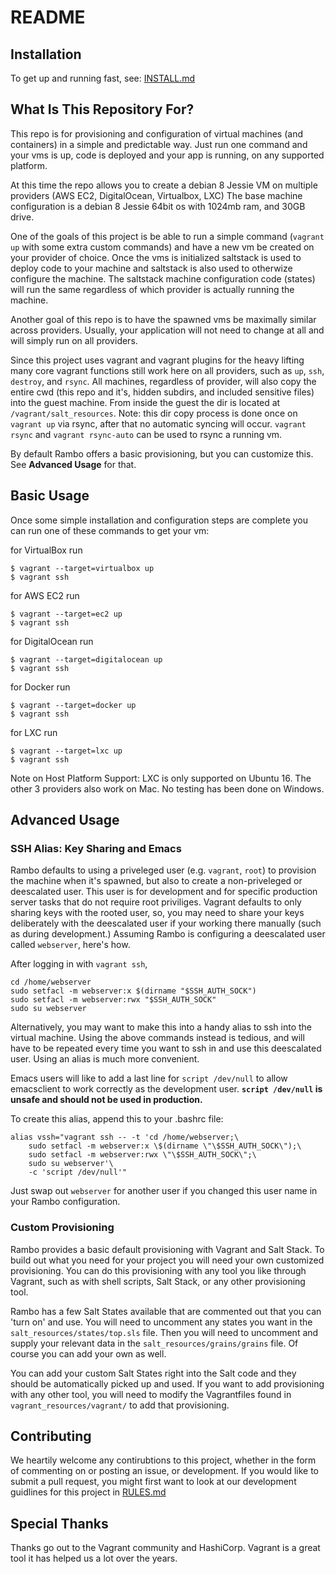 # README

## Installation
To get up and running fast, see: [INSTALL.md](https://github.com/terminal-labs/rambo/blob/master/docs/INSTALL.md)

## What Is This Repository For?
This repo is for provisioning and configuration of virtual machines (and containers) in a simple and predictable way. Just run one command and your vms is up, code is deployed and your app is running, on any supported platform.

At this time the repo allows you to create a debian 8 Jessie VM on multiple providers (AWS EC2, DigitalOcean, Virtualbox, LXC) The base machine configuration is a debian 8 Jessie 64bit os with 1024mb ram, and 30GB drive.

One of the goals of this project is be able to run a simple command (`vagrant up` with some extra custom commands) and have a new vm be created on your provider of choice. Once the vms is initialized saltstack is used to deploy code to your machine and saltstack is also used to otherwize configure the machine. The saltstack machine configuration code (states) will run the same regardless of which provider is actually running the machine.

Another goal of this repo is to have the spawned vms be maximally similar across providers. Usually, your application will not need to change at all and will simply run on all providers.

Since this project uses vagrant and vagrant plugins for the heavy lifting many core vagrant functions still work here on all providers, such as `up`, `ssh`, `destroy`, and `rsync`. All machines, regardless of provider, will also copy the entire cwd (this repo and it's, hidden subdirs, and included sensitive files) into the guest machine. From inside the guest the dir is located at `/vagrant/salt_resources`. Note: this dir copy process is done once on `vagrant up` via rsync, after that no automatic syncing will occur. `vagrant rsync` and `vagrant rsync-auto` can be used to rsync a running vm.

By default Rambo offers a basic provisioning, but you can customize this. See **Advanced Usage** for that.

## Basic Usage
Once some simple installation and configuration steps are complete you can run one of these commands to get your vm:

for VirtualBox run
```
$ vagrant --target=virtualbox up
$ vagrant ssh
```

for AWS EC2 run
```
$ vagrant --target=ec2 up
$ vagrant ssh
```

for DigitalOcean run
```
$ vagrant --target=digitalocean up
$ vagrant ssh
```

for Docker run
```
$ vagrant --target=docker up
$ vagrant ssh
```

for LXC run
```
$ vagrant --target=lxc up
$ vagrant ssh
```

Note on Host Platform Support: LXC is only supported on Ubuntu 16. The other 3 providers also work on Mac. No testing has been done on Windows.

## Advanced Usage

### SSH Alias: Key Sharing and Emacs

Rambo defaults to using a priveleged user (e.g. `vagrant`, `root`) to provision the machine when it's spawned, but also to create a non-priveleged or deescalated user. This user is for development and for specific production server tasks that do not require root priviliges. Vagrant defaults to only sharing keys with the rooted user, so, you may need to share your keys deliberately with the deescalated user if your working there manually (such as during development.) Assuming Rambo is configuring a deescalated user called `webserver`, here's how.

After logging in with `vagrant ssh`,

```
cd /home/webserver
sudo setfacl -m webserver:x $(dirname "$SSH_AUTH_SOCK")
sudo setfacl -m webserver:rwx "$SSH_AUTH_SOCK"
sudo su webserver
```

Alternatively, you may want to make this into a handy alias to ssh into the virtual machine.
Using the above commands instead is tedious, and will have to be repeated every time you want to ssh in and use this deescalated user.
Using an alias is much more convenient.

Emacs users will like to add a last line for `script /dev/null` to allow emacsclient to work correctly as the development user.
**`script /dev/null` is unsafe and should not be used in production.**

To create this alias, append this to your .bashrc file:

```
alias vssh="vagrant ssh -- -t 'cd /home/webserver;\
    sudo setfacl -m webserver:x \$(dirname \"\$SSH_AUTH_SOCK\");\
    sudo setfacl -m webserver:rwx \"\$SSH_AUTH_SOCK\";\
    sudo su webserver'\
    -c 'script /dev/null'"
```

Just swap out `webserver` for another user if you changed this user name in your Rambo configuration.

### Custom Provisioning
Rambo provides a basic default provisioning with Vagrant and Salt Stack. To build out what you need for your project you will need your own customized provisioning. You can do this provisioning with any tool you like through Vagrant, such as with shell scripts, Salt Stack, or any other provisioning tool.

Rambo has a few Salt States available that are commented out that you can 'turn on' and use. You will need to uncomment any states you want in the `salt_resources/states/top.sls` file. Then you will need to uncomment and supply your relevant data in the `salt_resources/grains/grains` file. Of course you can add your own as well.

You can add your custom Salt States right into the Salt code and they should be automatically picked up and used. If you want to add provisioning with any other tool, you will need to modify the Vagrantfiles found in `vagrant_resources/vagrant/` to add that provisioning.

## Contributing
We heartily welcome any contirubtions to this project, whether in the form of commenting on or posting an issue, or development. If you would like to submit a pull request, you might first want to look at our development guidlines for this project in [RULES.md](https://github.com/terminal-labs/rambo/blob/master/RULES.md)

## Special Thanks
Thanks go out to the Vagrant community and HashiCorp. Vagrant is a great tool it has helped us a lot over the years.
